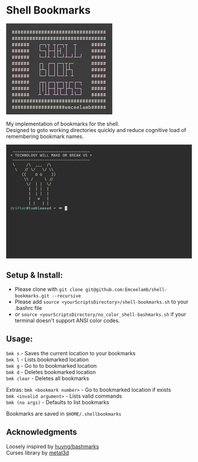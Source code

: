 # Shell Bookmarks

![shell bookmarks logo](assets/logo.png)  

My implementation of bookmarks for the shell.   
Designed to goto working directories quickly and reduce cognitive load of remembering bookmark names.

![usage](assets/demo.gif)

## Setup & Install:  
- Please clone with `git clone git@github.com:Emceelamb/shell-bookmarks.git --recursive`  
- Please add `source <yourScriptsDirectory>/shell-bookmarks.sh` to your .bashrc file  
- or `source <yourScriptsDirectory/no_color_shell-bashmarks.sh` if your terminal doesn't support ANSI color codes.

## Usage:
`bmk s` - Saves the current location to your bookmarks  
`bmk l` - Lists bookmarked location  
`bmk g` <bookmark number> - Go to to bookmarked location  
`bmk d` <bookmark number> - Deletes bookmarked location  
`bmk clear` - Deletes all bookmarks  

Extras:
`bmk <bookmark number>` - Go to bookmarked location if exists  
`bmk <invalid argument>` - Lists valid commands  
`bmk (no args)` - Defaults to list bookmarks  

Bookmarks are saved in `$HOME/.shellbookmarks`

## Acknowledgments
Loosely inspired by [huyng/bashmarks](https://github.com/huyng/bashmarks/)  
Curses library by [metal3d](https://github.com/metal3d/bashsimplecurses)

